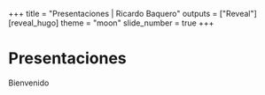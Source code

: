 +++
title = "Presentaciones | Ricardo Baquero"
outputs = ["Reveal"]
[reveal_hugo]
theme = "moon"
slide_number = true
+++

# Presentaciones

Bienvenido
